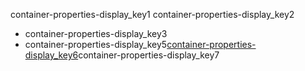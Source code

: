 container-properties-display_key1
container-properties-display_key2
- container-properties-display_key3
- container-properties-display_key5[container-properties-display_key6](http://codepen.io/navgurukul/pen/ggJMrW)container-properties-display_key7
